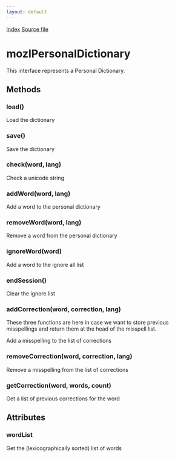```yaml
---
layout: default
---
```

<div id='links'><a href="../index.html">Index</a>
<a href="http://dxr.mozilla.org/mozilla-central/source/extensions/spellcheck/idl/mozIPersonalDictionary.idl">Source file</a>
</div>

# mozIPersonalDictionary #
  
This interface represents a Personal Dictionary.  
  

## Methods ##

### load() ###
  
Load the dictionary  
  

### save() ###
  
Save the dictionary  
  

### check(word, lang) ###
  
Check a unicode string  
  

### addWord(word, lang) ###
  
Add a word to the personal dictionary  
  

### removeWord(word, lang) ###
  
Remove a word from the personal dictionary  
  

### ignoreWord(word) ###
  
Add a word to the ignore all list  
  

### endSession() ###
  
Clear the ignore list  
  

### addCorrection(word, correction, lang) ###
   
These three functions are here in case we want to store previous   
misspellings and return them at the head of the misspell list.  
  
  
Add a misspelling to the list of corrections  
  

### removeCorrection(word, correction, lang) ###
  
Remove a misspelling from the list of corrections  
  

### getCorrection(word, words, count) ###
  
Get a list of previous corrections for the word  
  

## Attributes ##

### wordList ###
  
Get the (lexicographically sorted) list of words  
  
